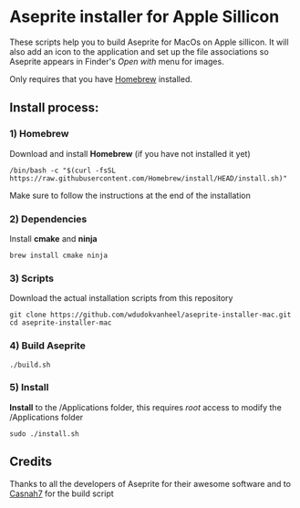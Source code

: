 # Aseprite installer for Apple Sillicon

These scripts help you to build Aseprite for MacOs on Apple sillicon. It will also add an icon to the application and set up the file associations so Aseprite appears in Finder's *Open with* menu for images.

Only requires that you have [Homebrew](https://brew.sh/) installed.

## Install process:

### 1) Homebrew
Download and install **Homebrew** (if you have not installed it yet)

```
/bin/bash -c "$(curl -fsSL https://raw.githubusercontent.com/Homebrew/install/HEAD/install.sh)"
```
Make sure to follow the instructions at the end of the installation

### 2) Dependencies
Install **cmake** and **ninja**

```
brew install cmake ninja
```

### 3) Scripts
Download the actual installation scripts from this repository

```
git clone https://github.com/wdudokvanheel/aseprite-installer-mac.git
cd aseprite-installer-mac
```

### 4) Build Aseprite

```
./build.sh
```

### 5) Install
**Install** to the /Applications folder, this requires *root* access to modify the /Applications folder
```
sudo ./install.sh
```

## Credits

Thanks to all the developers of Aseprite for their awesome software and to [Casnah7](https://github.com/Chasnah7/aseprite-build-script-mac/) for the build script
